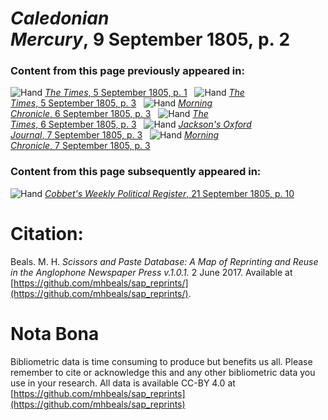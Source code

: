 # *Caledonian Mercury*, 9 September 1805, p. 2  
  
### Content from this page previously appeared in:  
![Hand](http://scissorsandpaste.net/wp-content/uploads/2017/06/smallhandpointer.png) [*The Times*, 5 September 1805, p. 1](https://mhbeals.github.io/sap_html/The-Times/The-Times-5-September-1805-p-1)  
![Hand](http://scissorsandpaste.net/wp-content/uploads/2017/06/smallhandpointer.png) [*The Times*, 5 September 1805, p. 3](https://mhbeals.github.io/sap_html/The-Times/The-Times-5-September-1805-p-3)  
![Hand](http://scissorsandpaste.net/wp-content/uploads/2017/06/smallhandpointer.png) [*Morning Chronicle*, 6 September 1805, p. 3](https://mhbeals.github.io/sap_html/Morning-Chronicle/Morning-Chronicle-6-September-1805-p-3)  
![Hand](http://scissorsandpaste.net/wp-content/uploads/2017/06/smallhandpointer.png) [*The Times*, 6 September 1805, p. 3](https://mhbeals.github.io/sap_html/The-Times/The-Times-6-September-1805-p-3)  
![Hand](http://scissorsandpaste.net/wp-content/uploads/2017/06/smallhandpointer.png) [*Jackson's Oxford Journal*, 7 September 1805, p. 3](https://mhbeals.github.io/sap_html/Jackson's-Oxford-Journal/Jackson's-Oxford-Journal-7-September-1805-p-3)  
![Hand](http://scissorsandpaste.net/wp-content/uploads/2017/06/smallhandpointer.png) [*Morning Chronicle*, 7 September 1805, p. 3](https://mhbeals.github.io/sap_html/Morning-Chronicle/Morning-Chronicle-7-September-1805-p-3)  
  
### Content from this page subsequently appeared in:  
![Hand](http://scissorsandpaste.net/wp-content/uploads/2017/06/smallhandpointer.png) [*Cobbet's Weekly Political Register*, 21 September 1805, p. 10](https://mhbeals.github.io/sap_html/Cobbet's-Weekly-Political-Register/Cobbet's-Weekly-Political-Register-21-September-1805-p-10)  


# Citation: 

Beals. M. H. *Scissors and Paste Database: A Map of Reprinting and Reuse in the Anglophone Newspaper Press v.1.0.1.* 2 June 2017. Available at [https://github.com/mhbeals/sap_reprints/](https://github.com/mhbeals/sap_reprints/). 

# Nota Bona

Bibliometric data is time consuming to produce but benefits us all. Please remember to cite or acknowledge this and any other bibliometric data you use in your research. All data is available CC-BY 4.0 at [https://github.com/mhbeals/sap_reprints](https://github.com/mhbeals/sap_reprints)